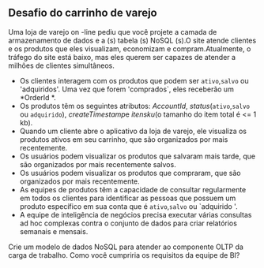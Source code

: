 ##  Desafio do carrinho de varejo

Uma loja de varejo on -line pediu que você projete a camada de armazenamento de dados e a (s) tabela (s) NoSQL (s).O site atende clientes e os produtos que eles visualizam, economizam e compram.Atualmente, o tráfego do site está baixo, mas eles querem ser capazes de atender a milhões de clientes simultâneos.

- Os clientes interagem com os produtos que podem ser `ativo`,`salvo` ou 'adquiridos'. Uma vez que forem 'comprados`, eles receberão um *OrderId *.
- Os produtos têm os seguintes atributos: *AccountId*, *status*(`ativo`,`salvo` ou `adquirido`), *createTimestamp*e *itensku*(o tamanho do item total é <= 1 kb).
- Quando um cliente abre o aplicativo da loja de varejo, ele visualiza os produtos ativos em seu carrinho, que são organizados por mais recentemente.
- Os usuários podem visualizar os produtos que salvaram mais tarde, que são organizados por mais recentemente salvos.
- Os usuários podem visualizar os produtos que compraram, que são organizados por mais recentemente.
- As equipes de produtos têm a capacidade de consultar regularmente em todos os clientes para identificar as pessoas que possuem um produto específico em sua conta que é `ativo`,`salvo` ou `adquirido '.
- A equipe de inteligência de negócios precisa executar várias consultas ad hoc complexas contra o conjunto de dados para criar relatórios semanais e mensais.

Crie um modelo de dados NoSQL para atender ao componente OLTP da carga de trabalho. Como você cumpriria os requisitos da equipe de BI?